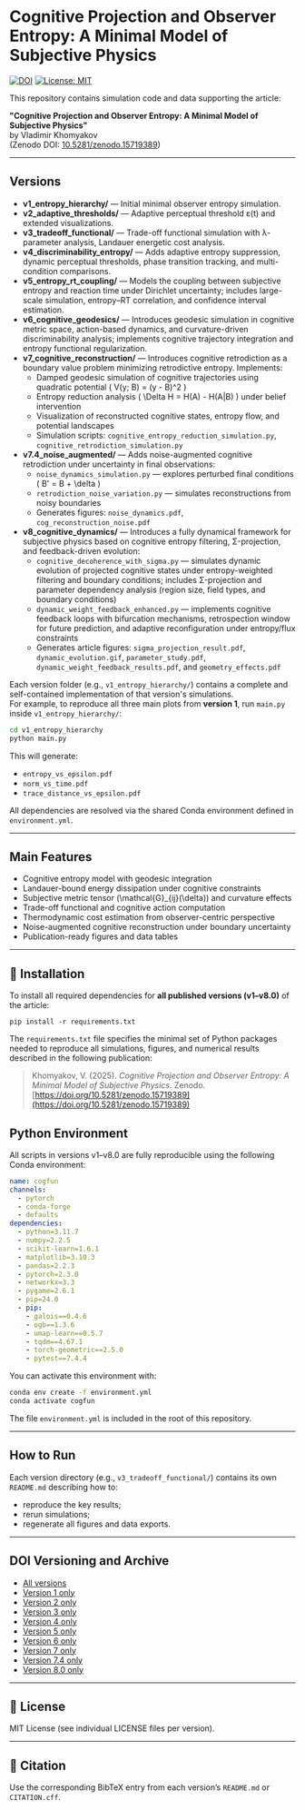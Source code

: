 # Cognitive Projection and Observer Entropy: A Minimal Model of Subjective Physics

[![DOI](https://zenodo.org/badge/DOI/10.5281/zenodo.15719389.svg)](https://doi.org/10.5281/zenodo.15719389)
[![License: MIT](https://img.shields.io/badge/License-MIT-yellow.svg)](LICENSE)

This repository contains simulation code and data supporting the article:

**"Cognitive Projection and Observer Entropy: A Minimal Model of Subjective Physics"**  
by Vladimir Khomyakov  
(Zenodo DOI: [10.5281/zenodo.15719389](https://doi.org/10.5281/zenodo.15719389))

---

## Versions

- **v1_entropy_hierarchy/** — Initial minimal observer entropy simulation.
- **v2_adaptive_thresholds/** — Adaptive perceptual threshold ε(t) and extended visualizations.
- **v3_tradeoff_functional/** — Trade-off functional simulation with λ-parameter analysis, Landauer energetic cost analysis.
- **v4_discriminability_entropy/** — Adds adaptive entropy suppression, dynamic perceptual thresholds, phase transition tracking, and multi-condition comparisons.
- **v5_entropy_rt_coupling/** — Models the coupling between subjective entropy and reaction time under Dirichlet uncertainty; includes large-scale simulation, entropy–RT correlation, and confidence interval estimation.
- **v6_cognitive_geodesics/** — Introduces geodesic simulation in cognitive metric space, action-based dynamics, and curvature-driven discriminability analysis; implements cognitive trajectory integration and entropy functional regularization.
- **v7_cognitive_reconstruction/** — Introduces cognitive retrodiction as a boundary value problem minimizing retrodictive entropy. Implements:
  - Damped geodesic simulation of cognitive trajectories using quadratic potential \( V(y; B) = (y - B)^2 \)
  - Entropy reduction analysis \( \Delta H = H(A) - H(A|B) \) under belief intervention
  - Visualization of reconstructed cognitive states, entropy flow, and potential landscapes
  - Simulation scripts: `cognitive_entropy_reduction_simulation.py`, `cognitive_retrodiction_simulation.py`
- **v7.4_noise_augmented/** — Adds noise-augmented cognitive retrodiction under uncertainty in final observations:
  - `noise_dynamics_simulation.py` — explores perturbed final conditions \( B' = B + \delta \)  
  - `retrodiction_noise_variation.py` — simulates reconstructions from noisy boundaries  
  - Generates figures: `noise_dynamics.pdf`, `cog_reconstruction_noise.pdf`
- **v8_cognitive_dynamics/** — Introduces a fully dynamical framework for subjective physics based on cognitive entropy filtering, Σ-projection, and feedback-driven evolution:
  - `cognitive_decoherence_with_sigma.py` — simulates dynamic evolution of projected cognitive states under entropy-weighted filtering and boundary conditions; includes Σ-projection and parameter dependency analysis (region size, field types, and boundary conditions)
  - `dynamic_weight_feedback_enhanced.py` — implements cognitive feedback loops with bifurcation mechanisms, retrospection window for future prediction, and adaptive reconfiguration under entropy/flux constraints
  - Generates article figures: `sigma_projection_result.pdf`, `dynamic_evolution.gif`, `parameter_study.pdf`, `dynamic_weight_feedback_results.pdf`, and `geometry_effects.pdf`

Each version folder (e.g., `v1_entropy_hierarchy/`) contains a complete and self-contained implementation of that version's simulations.  
For example, to reproduce all three main plots from **version 1**, run `main.py` inside `v1_entropy_hierarchy/`:

```bash
cd v1_entropy_hierarchy
python main.py
```

This will generate:
- `entropy_vs_epsilon.pdf`
- `norm_vs_time.pdf`
- `trace_distance_vs_epsilon.pdf`

All dependencies are resolved via the shared Conda environment defined in `environment.yml`.

---

## Main Features

- Cognitive entropy model with geodesic integration  
- Landauer-bound energy dissipation under cognitive constraints  
- Subjective metric tensor \(\mathcal{G}_{ij}(\delta)\) and curvature effects  
- Trade-off functional and cognitive action computation  
- Thermodynamic cost estimation from observer-centric perspective  
- Noise-augmented cognitive reconstruction under boundary uncertainty  
- Publication-ready figures and data tables

---

## 🔧 Installation

To install all required dependencies for **all published versions (v1–v8.0)** of the article:

```
pip install -r requirements.txt
```

The `requirements.txt` file specifies the minimal set of Python packages needed to reproduce all simulations, figures, and numerical results described in the following publication:

> Khomyakov, V. (2025). *Cognitive Projection and Observer Entropy: A Minimal Model of Subjective Physics*. Zenodo. [https://doi.org/10.5281/zenodo.15719389](https://doi.org/10.5281/zenodo.15719389)

## Python Environment

All scripts in versions v1–v8.0 are fully reproducible using the following Conda environment:

```yaml
name: cogfun
channels:
  - pytorch
  - conda-forge
  - defaults
dependencies:
  - python=3.11.7
  - numpy=2.2.5
  - scikit-learn=1.6.1
  - matplotlib=3.10.3
  - pandas=2.2.3
  - pytorch=2.3.0
  - networkx=3.3
  - pygame=2.6.1
  - pip=24.0
  - pip:
    - galois==0.4.6
    - ogb==1.3.6
    - umap-learn==0.5.7
    - tqdm==4.67.1
    - torch-geometric==2.5.0
    - pytest==7.4.4
```

You can activate this environment with:

```bash
conda env create -f environment.yml
conda activate cogfun
```

The file `environment.yml` is included in the root of this repository.

---

## How to Run

Each version directory (e.g., `v3_tradeoff_functional/`) contains its own `README.md` describing how to:

- reproduce the key results;  
- rerun simulations;  
- regenerate all figures and data exports.  

---

## DOI Versioning and Archive

- [All versions](https://doi.org/10.5281/zenodo.15719389)
- [Version 1 only](https://doi.org/10.5281/zenodo.15719390)
- [Version 2 only](https://doi.org/10.5281/zenodo.15751229)
- [Version 3 only](https://doi.org/10.5281/zenodo.15780239)
- [Version 4 only](https://doi.org/10.5281/zenodo.15813188)
- [Version 5 only](https://doi.org/10.5281/zenodo.15867963)
- [Version 6 only](https://doi.org/10.5281/zenodo.16028303)
- [Version 7 only](https://doi.org/10.5281/zenodo.16368499)
- [Version 7.4 only](https://doi.org/10.5281/zenodo.16478500)
- [Version 8.0 only](https://doi.org/10.5281/zenodo.16728290)

---

## 📜 License

MIT License (see individual LICENSE files per version).

---

## 📖 Citation

Use the corresponding BibTeX entry from each version’s `README.md` or `CITATION.cff`.
